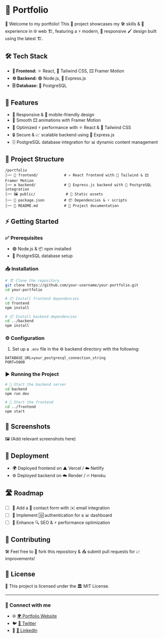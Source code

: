 # 🚀 Portfolio

👋 Welcome to my portfolio! This 🎯 project showcases my 🛠️ skills & 📜 experience in 🌐 web 🏗️, featuring a ⚡ modern, 📱 responsive 🖌️ design built using the latest 🏗️.

## 🛠️ Tech Stack

- **🎨 Frontend:** ⚛️ React, 🎨 Tailwind CSS, 🎞️ Framer Motion
- **⚙️ Backend:** 🟢 Node.js, 🚀 Express.js
- **🗄️ Database:** 🐘 PostgreSQL

## 🌟 Features

- 📱 Responsive & 📲 mobile-friendly design
- 🔄 Smooth 🎞️ animations with Framer Motion
- 🚀 Optimized ⚡ performance with ⚛️ React & 🎨 Tailwind CSS
- 🔒 Secure & 📈 scalable backend using 🚀 Express.js
- 🗄️ PostgreSQL database integration for 📊 dynamic content management

## 📂 Project Structure

```
/portfolio
│── 🎨 frontend/            # ⚛️ React frontend with 🎨 Tailwind & 🎞️ Framer Motion
│── ⚙️ backend/             # 🚀 Express.js backend with 🐘 PostgreSQL integration
│── 🖼️ public/              # 📁 Static assets
│── 📜 package.json         # 📦 Dependencies & ⚡ scripts
│── 📖 README.md            # 📜 Project documentation
```

## ⚡ Getting Started

### ✅ Prerequisites
- 🟢 Node.js & 📦 npm installed
- 🐘 PostgreSQL database setup

### 📥 Installation
```sh
# 🏗️ Clone the repository
git clone https://github.com/your-username/your-portfolio.git
cd your-portfolio

# 📦 Install frontend dependencies
cd frontend
npm install

# 📦 Install backend dependencies
cd ../backend
npm install
```

### ⚙️ Configuration
1. Set up a `.env` file in the ⚙️ backend directory with the following:
```
DATABASE_URL=your_postgresql_connection_string
PORT=5000
```

### ▶️ Running the Project
```sh
# 🚀 Start the backend server
cd backend
npm run dev

# 🚀 Start the frontend
cd ../frontend
npm start
```

## 📸 Screenshots
🖼️ (Add relevant screenshots here)

## 🚀 Deployment
- 🌍 Deployed frontend on ▲ Vercel / ☁️ Netlify
- ⚙️ Deployed backend on ☁️ Render / 🔥 Heroku

## 🛣️ Roadmap
- [ ] 📩 Add a 📧 contact form with ✉️ email integration
- [ ] 🔐 Implement 🆔 authentication for a 📊 dashboard
- [ ] 🚀 Enhance 🔍 SEO & ⚡ performance optimization

## 🤝 Contributing
🛠️ Feel free to 🍴 fork this repository & 📤 submit pull requests for 📈 improvements!

## 📜 License
📝 This project is licensed under the 🏛️ MIT License.

---

### 🔗 Connect with me
- 🌐 [🌍 Portfolio Website](https://your-portfolio.com)
- 🐦 [🐤 Twitter](https://twitter.com/humanwithcode)
- 💼 [🔗 LinkedIn](https://linkedin.com/in/sarojmishraa)
